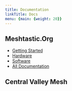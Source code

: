 ```yaml
---
title: Documentation
linkTitle: Docs
menu: {main: {weight: 20}}
---
```


## Meshtastic.Org

- [Getting Started](https://meshtastic.org/docs/getting-started/)
- [Hardware](https://meshtastic.org/docs/hardware/)
- [Software](https://meshtastic.org/docs/software/)
- [All Documentation](https://meshtastic.org/docs/)

## Central Valley Mesh

<!-- {{% pageinfo %}}
This is a placeholder page that shows you how to use this template site.
{{% /pageinfo %}}

This section is where the user documentation for your project lives - all the
information your users need to understand and successfully use your project.

For large documentation sets we recommend adding content under the headings in
this section, though if some or all of them don’t apply to your project feel
free to remove them or add your own. You can see an example of a smaller Docsy
documentation site in the [Docsy User Guide](https://docsy.dev/docs/), which
lives in the [Docsy theme
repo](https://github.com/google/docsy/tree/master/userguide) if you'd like to
copy its docs section.

Other content such as marketing material, case studies, and community updates
should live in the [About](/about/) and [Builds](/builds/) pages.

Find out how to use the Docsy theme in the [Docsy User
Guide](https://docsy.dev/docs/). You can learn more about how to organize your
documentation (and how we organized this site) in [Organizing Your
Content](https://docsy.dev/docs/best-practices/organizing-content/). -->
